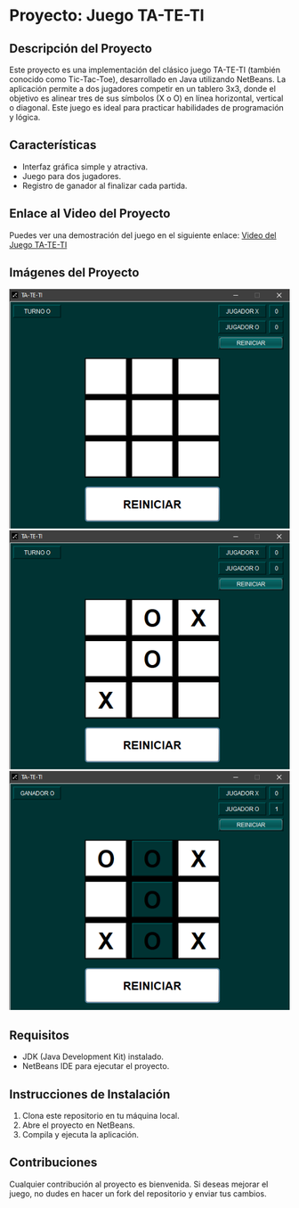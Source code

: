 # Proyecto: Juego TA-TE-TI

## Descripción del Proyecto
Este proyecto es una implementación del clásico juego TA-TE-TI (también conocido como Tic-Tac-Toe), desarrollado en Java utilizando NetBeans. La aplicación permite a dos jugadores competir en un tablero 3x3, donde el objetivo es alinear tres de sus símbolos (X o O) en línea horizontal, vertical o diagonal. Este juego es ideal para practicar habilidades de programación y lógica.

## Características
- Interfaz gráfica simple y atractiva.
- Juego para dos jugadores.
- Registro de ganador al finalizar cada partida.

## Enlace al Video del Proyecto
Puedes ver una demostración del juego en el siguiente enlace: [Video del Juego TA-TE-TI](https://youtu.be/v5qKLGymwh4?si=EjqEa9XwpDndyYnD)

## Imágenes del Proyecto
![Pantalla Principal](https://github.com/SmaniaMatias20/TaTeTi/blob/master/src/images/image.png)
![Durante el Juego](https://github.com/SmaniaMatias20/TaTeTi/blob/master/src/images/image-1.png)
![Resultado Final](https://github.com/SmaniaMatias20/TaTeTi/blob/master/src/images/image-2.png)

## Requisitos
- JDK (Java Development Kit) instalado.
- NetBeans IDE para ejecutar el proyecto.

## Instrucciones de Instalación
1. Clona este repositorio en tu máquina local.
2. Abre el proyecto en NetBeans.
3. Compila y ejecuta la aplicación.

## Contribuciones
Cualquier contribución al proyecto es bienvenida. Si deseas mejorar el juego, no dudes en hacer un fork del repositorio y enviar tus cambios.

